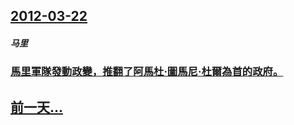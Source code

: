 ## [2012-03-22](/zh/news/2012/03/22/index.md)

##### 马里
### [馬里軍隊發動政變，推翻了阿馬杜·圖馬尼·杜爾為首的政府。](/zh/news/2012/03/22/馬里軍隊發動政變-推翻了阿馬杜-圖馬尼-杜爾為首的政府.md)
## [前一天...](/zh/news/2012/03/21/index.md)

